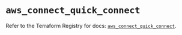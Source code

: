 # `aws_connect_quick_connect`

Refer to the Terraform Registry for docs: [`aws_connect_quick_connect`](https://registry.terraform.io/providers/hashicorp/aws/5.31.0/docs/resources/connect_quick_connect).
